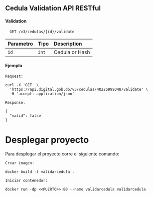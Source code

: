 
## Cedula Validation API RESTful


#### Validation

```http
  GET /v3/cedulas/{id}/validate

```

| Parametro | Tipo     | Description                |
| :-------- | :------- | :------------------------- |
| `id` | `int` | Cedula or Hash |

#### Ejemplo

````
Request: 

curl -X 'GET' \
  'https://api.digital.gob.do/v3/cedulas/40225999348/validate' \
  -H 'accept: application/json'

````

````
Response: 

{
  "valid": false
}

````
# Desplegar proyecto

Para desplegar el proyecto corre el siguiente comando: 

````
Crear imagen: 

docker build -t validarcedula .

Iniciar contenedor: 

docker run -dp <<PUERTO>>:80 --name validarcedula validarcedula

````

